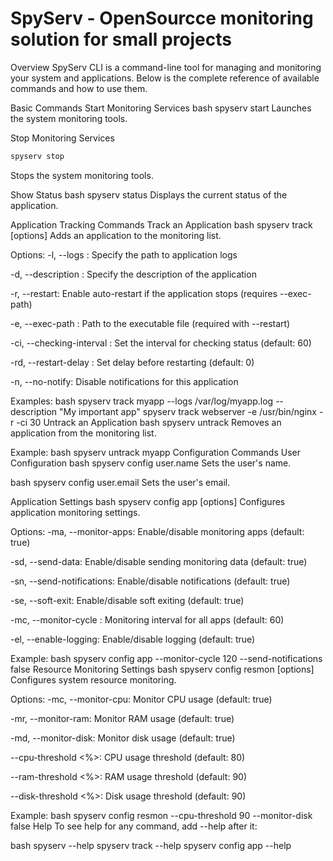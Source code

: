 # SpyServ - OpenSourcce monitoring solution for small projects

Overview
SpyServ CLI is a command-line tool for managing and monitoring your system and applications. Below is the complete reference of available commands and how to use them.

Basic Commands
Start Monitoring Services
bash
spyserv start
Launches the system monitoring tools.

Stop Monitoring Services
```bash
spyserv stop
```
Stops the system monitoring tools.

Show Status
bash
spyserv status
Displays the current status of the application.

Application Tracking Commands
Track an Application
bash
spyserv track <appName> [options]
Adds an application to the monitoring list.

Options:
-l, --logs <path>: Specify the path to application logs

-d, --description <text>: Specify the description of the application

-r, --restart: Enable auto-restart if the application stops (requires --exec-path)

-e, --exec-path <path>: Path to the executable file (required with --restart)

-ci, --checking-interval <seconds>: Set the interval for checking status (default: 60)

-rd, --restart-delay <seconds>: Set delay before restarting (default: 0)

-n, --no-notify: Disable notifications for this application

Examples:
bash
spyserv track myapp --logs /var/log/myapp.log --description "My important app"
spyserv track webserver -e /usr/bin/nginx -r -ci 30
Untrack an Application
bash
spyserv untrack <appName>
Removes an application from the monitoring list.

Example:
bash
spyserv untrack myapp
Configuration Commands
User Configuration
bash
spyserv config user.name <user-name>
Sets the user's name.

bash
spyserv config user.email <user-email>
Sets the user's email.

Application Settings
bash
spyserv config app [options]
Configures application monitoring settings.

Options:
-ma, --monitor-apps: Enable/disable monitoring apps (default: true)

-sd, --send-data: Enable/disable sending monitoring data (default: true)

-sn, --send-notifications: Enable/disable notifications (default: true)

-se, --soft-exit: Enable/disable soft exiting (default: true)

-mc, --monitor-cycle <seconds>: Monitoring interval for all apps (default: 60)

-el, --enable-logging: Enable/disable logging (default: true)

Example:
bash
spyserv config app --monitor-cycle 120 --send-notifications false
Resource Monitoring Settings
bash
spyserv config resmon [options]
Configures system resource monitoring.

Options:
-mc, --monitor-cpu: Monitor CPU usage (default: true)

-mr, --monitor-ram: Monitor RAM usage (default: true)

-md, --monitor-disk: Monitor disk usage (default: true)

--cpu-threshold <%>: CPU usage threshold (default: 80)

--ram-threshold <%>: RAM usage threshold (default: 90)

--disk-threshold <%>: Disk usage threshold (default: 90)

Example:
bash
spyserv config resmon --cpu-threshold 90 --monitor-disk false
Help
To see help for any command, add --help after it:

bash
spyserv --help
spyserv track --help
spyserv config app --help
